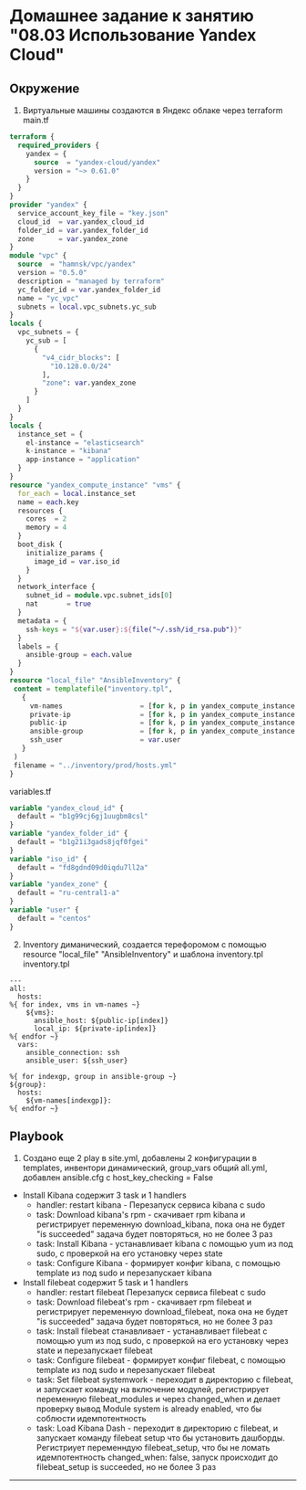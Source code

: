 # Домашнее задание к занятию "08.03 Использование Yandex Cloud"

## Окружение
1. Виртуальные машины создаются в Яндекс облаке через terraform   
main.tf
```tf
terraform {
  required_providers {
    yandex = {
      source  = "yandex-cloud/yandex"
      version = "~> 0.61.0"
    }
  }
}
provider "yandex" {
  service_account_key_file = "key.json"
  cloud_id  = var.yandex_cloud_id
  folder_id = var.yandex_folder_id
  zone      = var.yandex_zone
}
module "vpc" {
  source  = "hamnsk/vpc/yandex"
  version = "0.5.0"
  description = "managed by terraform"
  yc_folder_id = var.yandex_folder_id
  name = "yc_vpc"
  subnets = local.vpc_subnets.yc_sub
}
locals {
  vpc_subnets = {
    yc_sub = [
      {
        "v4_cidr_blocks": [
          "10.128.0.0/24"
        ],
        "zone": var.yandex_zone
      }
    ]
  }
}
locals {
  instance_set = {
    el-instance = "elasticsearch"
    k-instance = "kibana"
    app-instance = "application"
  }   
}
resource "yandex_compute_instance" "vms" {
  for_each = local.instance_set
  name = each.key
  resources {
    cores  = 2
    memory = 4
  }
  boot_disk {
    initialize_params {
      image_id = var.iso_id
    }
  }
  network_interface {
    subnet_id = module.vpc.subnet_ids[0]
    nat       = true
  }
  metadata = {
    ssh-keys = "${var.user}:${file("~/.ssh/id_rsa.pub")}"
  }
  labels = {
    ansible-group = each.value
  }
}
resource "local_file" "AnsibleInventory" {
 content = templatefile("inventory.tpl",
   {
     vm-names                   = [for k, p in yandex_compute_instance.vms: p.name],
     private-ip                 = [for k, p in yandex_compute_instance.vms: p.network_interface.0.ip_address],
     public-ip                  = [for k, p in yandex_compute_instance.vms: p.network_interface.0.nat_ip_address],
     ansible-group              = [for k, p in yandex_compute_instance.vms: p.labels.ansible-group],  
     ssh_user                   = var.user
   }
 )
 filename = "../inventory/prod/hosts.yml"
}
```
variables.tf
```tf
variable "yandex_cloud_id" {
  default = "b1g99cj6gj1uugbm8csl"
}
variable "yandex_folder_id" {
  default = "b1g21i3gads8jqf0fgei"
}
variable "iso_id" {
  default = "fd8gdnd09d0iqdu7ll2a"
}
variable "yandex_zone" {
  default = "ru-central1-a"
}
variable "user" {
  default = "centos"
}
```
2. Inventory диманический, создается терефоромом c помощью resource "local_file" "AnsibleInventory" и шаблона inventory.tpl  
inventory.tpl
```
---
all:
  hosts:
%{ for index, vms in vm-names ~}
    ${vms}:
      ansible_host: ${public-ip[index]}
      local_ip: ${private-ip[index]}
%{ endfor ~}
  vars:
    ansible_connection: ssh
    ansible_user: ${ssh_user}

%{ for indexgp, group in ansible-group ~}
${group}:
  hosts:
    ${vm-names[indexgp]}:
%{ endfor ~}
```
## Playbook

1. Создано еще 2 play в site.yml, добавлены 2 конфигурации в templates, инвентори динамический, group_vars общий all.yml, добавлен ansible.cfg с host_key_checking = False  
- Install Kibana содержит 3 task  и 1 handlers
  - handler: restart kibana - Перезапуск сервиса kibana c sudo
  - task: Download kibana's rpm - скачивает rpm kibana и регистрирует переменную download_kibana, пока она не будет "is succeeded" задача будет повторяться, но не более 3 раз  
  - task: Install Kibana - устанавливает kibana с помощью yum из под sudo, с проверкой на его установку через state
  - task: Configure Kibana - формирует конфиг kibana, с помощью template из под sudo и перезапускает kibana
- Install filebeat содержит 5 task  и 1 handlers
  - handler: restart filebeat Перезапуск сервиса filebeat c sudo  
  - task: Download filebeat's rpm - скачивает rpm filebeat и регистрирует переменную download_filebeat, пока она не будет "is succeeded" задача будет повторяться, но не более 3 раз 
  - task: Install filebeat станавливает - устанавливает filebeat с помощью yum из под sudo, с проверкой на его установку через state и перезапускает filebeat
  - task: Configure filebeat - формирует конфиг filebeat, с помощью template из под sudo и перезапускает filebeat
  - task: Set filebeat systemwork - переходит в директорию с filebeat, и запускает команду на включение модулей, регистрирует переменную filebeat_modules и через changed_when и делает проверку вывод Module system is already enabled, что бы соблюсти идемпотентность
  - task: Load Kibana Dash - переходит в директорию с filebeat, и запускает команду filebeat setup что бы установить дашборды. Регистриует переменндую filebeat_setup, что бы не ломать идемпотентность changed_when: false, запуск происходит до filebeat_setup is succeeded, но не более 3 раз

---

